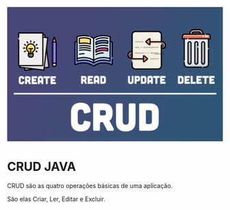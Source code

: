 <img src="./crudjava.jpg">

<h1>CRUD JAVA</h1>
<p>CRUD são as quatro operações básicas de uma aplicação.</p>
<p>São elas Criar, Ler, Editar e Excluir.</p>



